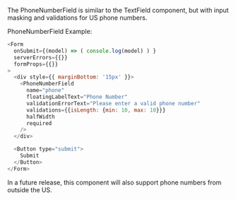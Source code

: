 The PhoneNumberField is similar to the TextField component, but with input masking and validations for US phone numbers.

PhoneNumberField Example:

```js
<Form
  onSubmit={(model) => ( console.log(model) ) }
  serverErrors={{}}
  formProps={{}}
>
  <div style={{ marginBottom: '15px' }}>
    <PhoneNumberField
      name="phone"
      floatingLabelText="Phone Number"
      validationErrorText="Please enter a valid phone number"
      validations={{isLength: {min: 10, max: 10}}}
      halfWidth
      required
    />
  </div>

  <Button type="submit">
    Submit
  </Button>
</Form>
```

In a future release, this component will also support phone numbers from outside the US.